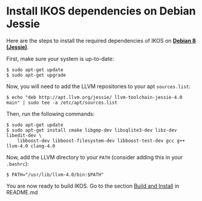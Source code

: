 Install IKOS dependencies on Debian Jessie
==========================================

Here are the steps to install the required dependencies of IKOS on **[Debian 8 (Jessie)](https://www.debian.org/releases/jessie/)**.

First, make sure your system is up-to-date:

```
$ sudo apt-get update
$ sudo apt-get upgrade
```

Now, you will need to add the LLVM repositories to your apt `sources.list`:

```
$ echo "deb http://apt.llvm.org/jessie/ llvm-toolchain-jessie-4.0 main" | sudo tee -a /etc/apt/sources.list
```

Then, run the following commands:

```
$ sudo apt-get update
$ sudo apt-get install cmake libgmp-dev libsqlite3-dev libz-dev libedit-dev \
    libboost-dev libboost-filesystem-dev libboost-test-dev gcc g++ llvm-4.0 clang-4.0
```

Now, add the LLVM directory to your `PATH` (consider adding this in your `.bashrc`):

```
$ PATH="/usr/lib/llvm-4.0/bin:$PATH"
```

You are now ready to build IKOS. Go to the section [Build and Install](../README.md#build-and-install) in README.md
